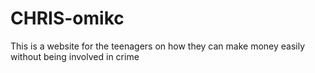 # CHRIS-omikc
This is a website for the teenagers on how they can make money easily without being involved in crime
